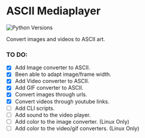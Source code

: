 # ASCII Mediaplayer
![Python Versions](https://img.shields.io/pypi/pyversions/django?logo=python&logoColor=white&style=for-the-badge)

Convert images and videos to ASCII art.

### TO DO:
- [X] Add Image converter to ASCII.
- [X] Been able to adapt image/frame width.
- [X] Add Video converter to ASCII.
- [X] Add GIF converter to ASCII.
- [X] Convert images through urls.
- [X] Convert videos through youtube links.
- [ ] Add CLI scripts.
- [ ] Add sound to the video player.
- [ ] Add color to the image converter. (Linux Only)
- [ ] Add color to the video/gif converters. (Linux Only)